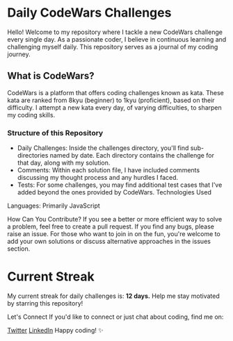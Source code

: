 # Daily CodeWars Challenges

Hello! Welcome to my repository where I tackle a new CodeWars challenge every single day. As a passionate coder, I believe in continuous learning and challenging myself daily. This repository serves as a journal of my coding journey.

## What is CodeWars?

CodeWars is a platform that offers coding challenges known as kata. These kata are ranked from 8kyu (beginner) to 1kyu (proficient), based on their difficulty. I attempt a new kata every day, of varying difficulties, to sharpen my coding skills.

### Structure of this Repository

- Daily Challenges: Inside the challenges directory, you'll find sub-directories named by date. Each directory contains the challenge for that day, along with my solution.
- Comments: Within each solution file, I have included comments discussing my thought process and any hurdles I faced.
- Tests: For some challenges, you may find additional test cases that I've added beyond the ones provided by CodeWars.
  Technologies Used

Languages: Primarily JavaScript

How Can You Contribute?
If you see a better or more efficient way to solve a problem, feel free to create a pull request.
If you find any bugs, please raise an issue.
For those who want to join in on the fun, you're welcome to add your own solutions or discuss alternative approaches in the issues section.

# Current Streak

My current streak for daily challenges is: **12 days.** Help me stay motivated by starring this repository!

Let's Connect
If you'd like to connect or just chat about coding, find me on:

[Twitter](https://twitter.com/HozayDev)
[LinkedIn](https://linkedin.com/in/josediazdev)
Happy coding! ✨
